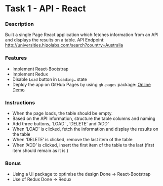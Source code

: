# Task 1 - API - React
### Description
Built a single Page React application which fetches information from an API and displays the results on a table.
API Endpoint: http://universities.hipolabs.com/search?country=Australia

### Features
- Implement React-Bootstrap
- Implement Redux
- Disable `Load` button in `Loading…` state
- Deploy the app on GitHub Pages by using `gh-pages` package: [Online Demo](https://0HuanyuLi0.github.io/react-assessment-loanoptions)
### Instructions
- When the page loads, the table should be empty.
- Based on the API information, structure the table columns and naming 
- Add three buttons, ‘LOAD’ , ‘DELETE’ and ‘ADD’
- When ‘LOAD’ is clicked, fetch the information and display the results on the table 
- When ‘DELETE’ is clicked, remove the last item of the table
- When ‘ADD’ is clicked, insert the ﬁrst item of the table to the last (ﬁrst item should remain as it is )

### Bonus
- Using a UI package to optimise the design 
        Done -> React-Bootstrap
- Use of Redux
        Done -> Redux
